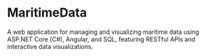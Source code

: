 # MaritimeData
A web application for managing and visualizing maritime data using ASP.NET Core (C#), Angular, and SQL, featuring RESTful APIs and interactive data visualizations.
